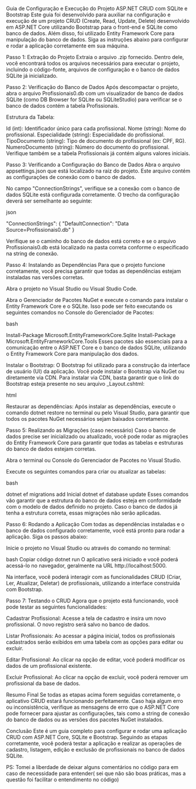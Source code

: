 Guia de Configuração e Execução do Projeto ASP.NET CRUD com SQLite e Bootstrap
Este guia foi desenvolvido para auxiliar na configuração e execução de um projeto 
CRUD (Create, Read, Update, Delete) desenvolvido em ASP.NET Core utilizando Bootstrap para o front-end e SQLite como banco de dados. 
Além disso, foi utilizado Entity Framework Core para manipulação do banco de dados. Siga as instruções abaixo para configurar e rodar a aplicação corretamente em sua máquina.

Passo 1: Extração do Projeto
Extraia o arquivo .zip fornecido. Dentro dele, você encontrará todos os arquivos necessários para executar o projeto, incluindo o código-fonte, arquivos de configuração e o banco de dados SQLite já inicializado.

Passo 2: Verificação do Banco de Dados
Após descompactar o projeto, abra o arquivo Profissionais0.db com um visualizador de banco de dados SQLite (como DB Browser for SQLite ou SQLiteStudio) para verificar se o banco de dados contém a tabela Profissionais.

Estrutura da Tabela:

Id (int): Identificador único para cada profissional.
Nome (string): Nome do profissional.
Especialidade (string): Especialidade do profissional.
TipoDocumento (string): Tipo de documento do profissional (ex: CPF, RG).
NumeroDocumento (string): Número do documento do profissional.
Verifique também se a tabela Profissionais já contém alguns valores iniciais.

Passo 3: Verificando a Configuração do Banco de Dados
Abra o arquivo appsettings.json que está localizado na raiz do projeto. Este arquivo contém as configurações de conexão com o banco de dados.

No campo "ConnectionStrings", verifique se a conexão com o banco de dados SQLite está configurada corretamente. O trecho da configuração deverá ser semelhante ao seguinte:

json

"ConnectionStrings": {
    "DefaultConnection": "Data Source=Profissionais0.db"
}

Verifique se o caminho do banco de dados está correto e se o arquivo Profissionais0.db está localizado na pasta correta conforme o especificado na string de conexão.

Passo 4: Instalando as Dependências
Para que o projeto funcione corretamente, você precisa garantir que todas as dependências estejam instaladas nas versões corretas.

Abra o projeto no Visual Studio ou Visual Studio Code.

Abra o Gerenciador de Pacotes NuGet e execute o comando para instalar o Entity Framework Core e o SQLite. Isso pode ser feito executando os seguintes comandos no Console do Gerenciador de Pacotes:

bash

Install-Package Microsoft.EntityFrameworkCore.Sqlite
Install-Package Microsoft.EntityFrameworkCore.Tools
Esses pacotes são essenciais para a comunicação entre o ASP.NET Core e o banco de dados SQLite, utilizando o Entity Framework Core para manipulação dos dados.

Instalar o Bootstrap: O Bootstrap foi utilizado para a construção da interface de usuário (UI) da aplicação. 
Você pode instalar o Bootstrap via NuGet ou diretamente via CDN. Para instalar via CDN, basta garantir que o link do Bootstrap esteja presente no seu arquivo _Layout.cshtml:

html

<link href="https://cdn.jsdelivr.net/npm/bootstrap@5.1.0/dist/css/bootstrap.min.css" rel="stylesheet" />
Restaurar as dependências: Após instalar as dependências, execute o comando dotnet restore no terminal ou pelo Visual Studio, 
para garantir que todos os pacotes NuGet necessários sejam baixados corretamente.

Passo 5: Realizando as Migrações (caso necessário)
Caso o banco de dados precise ser inicializado ou atualizado, 
você pode rodar as migrações do Entity Framework Core para garantir que todas as tabelas e estruturas do banco de dados estejam corretas.

Abra o terminal ou Console do Gerenciador de Pacotes no Visual Studio.

Execute os seguintes comandos para criar ou atualizar as tabelas:

bash

dotnet ef migrations add Inicial
dotnet ef database update
Esses comandos vão garantir que a estrutura do banco de dados esteja em conformidade com o modelo de dados definido no projeto. 
Caso o banco de dados já tenha a estrutura correta, essas migrações não serão aplicadas.

Passo 6: Rodando a Aplicação
Com todas as dependências instaladas e o banco de dados configurado corretamente, você está pronto para rodar a aplicação. Siga os passos abaixo:

Inicie o projeto no Visual Studio ou através do comando no terminal:

bash
Copiar código
dotnet run
O aplicativo será iniciado e você poderá acessá-lo no navegador, geralmente na URL http://localhost:5000.

Na interface, você poderá interagir com as funcionalidades CRUD (Criar, Ler, Atualizar, Deletar) de profissionais, utilizando a interface construída com Bootstrap.

Passo 7: Testando o CRUD
Agora que o projeto está funcionando, você pode testar as seguintes funcionalidades:

Cadastrar Profissional: Acesse a tela de cadastro e insira um novo profissional. O novo registro será salvo no banco de dados.

Listar Profissionais: Ao acessar a página inicial, todos os profissionais cadastrados serão exibidos em uma tabela com as opções para editar ou excluir.

Editar Profissional: Ao clicar na opção de editar, você poderá modificar os dados de um profissional existente.

Excluir Profissional: Ao clicar na opção de excluir, você poderá remover um profissional da base de dados.

Resumo Final
Se todas as etapas acima forem seguidas corretamente, o aplicativo CRUD estará funcionando perfeitamente. Caso haja algum erro ou inconsistência, 
verifique as mensagens de erro que o ASP.NET Core pode fornecer para ajustar as configurações, tais como a string de conexão do banco de dados ou as versões dos pacotes NuGet instalados.

Conclusão
Este é um guia completo para configurar e rodar uma aplicação CRUD com ASP.NET Core, SQLite e Bootstrap. 
Seguindo as etapas corretamente, você poderá testar a aplicação e realizar as operações de cadastro, listagem, edição e exclusão de profissionais no banco de dados SQLite.


PS: Tomei a liberdade de deixar alguns comentários no código para em caso de necessidade para entender( sei que não são boas práticas, mas a questão foi facilitar o entendimento no código)
